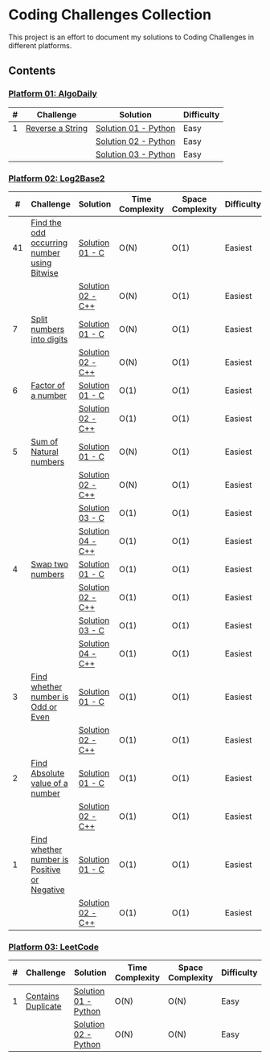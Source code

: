 # Coding Challenges Collection

This project is an effort to document my solutions to Coding Challenges in different platforms.

## Contents
    
### [Platform 01: AlgoDaily](/Platform-01-AlgoDaily)
| # | Challenge | Solution | Difficulty |
|---| --------- | -------- | ---------- |
|1|[Reverse a String](https://algodaily.com/challenges/reverse-a-string)|[Solution 01 - Python](/Platform-01-AlgoDaily/0001-reverse-a-string/reverse-a-string-solution-01.py)|Easy|
|||[Solution 02 - Python](/Platform-01-AlgoDaily/0001-reverse-a-string/reverse-a-string-solution-02.py)|Easy|
|||[Solution 03 - Python](/Platform-01-AlgoDaily/0001-reverse-a-string/reverse-a-string-solution-03.py)|Easy|


### [Platform 02: Log2Base2](/Platform-02-Log2Base2)
| # | Challenge | Solution | Time Complexity | Space Complexity | Difficulty |
|---| --------- | -------- | --------------- | ---------------- | ---------- |
|41|[Find the odd occurring number using Bitwise](https://log2base2.com/courses/problem-solving-beginners/find-the-odd-occuring-number-bitwise-problem)|[Solution 01 - C](/Platform-02-Log2Base2/0041-find-the-odd-occurring-number-bitwise/find-the-odd-occurring-number-bitwise-solution-01.c)|O(N)|O(1)|Easiest|
|||[Solution 02 - C++](/Platform-02-Log2Base2/0041-find-the-odd-occurring-number-bitwise/find-the-odd-occurring-number-bitwise-solution-02.cpp)|O(N)|O(1)|Easiest|
|7|[Split numbers into digits](https://log2base2.com/courses/problem-solving-beginners/split-numbers-into-digits-problem)|[Solution 01 - C](/Platform-02-Log2Base2/0007-split-numbers-into-digits/split-numbers-into-digits-solution-01.c)|O(N)|O(1)|Easiest|
|||[Solution 02 - C++](/Platform-02-Log2Base2/0007-split-numbers-into-digits/split-numbers-into-digits-solution-02.cpp)|O(N)|O(1)|Easiest|
|6|[Factor of a number](https://log2base2.com/courses/problem-solving-beginners/factor-of-a-number-problem)|[Solution 01 - C](/Platform-02-Log2Base2/0006-factor-of-a-number/factor-of-a-number-solution-01.c)|O(1)|O(1)|Easiest|
|||[Solution 02 - C++](/Platform-02-Log2Base2/0006-factor-of-a-number/factor-of-a-number-solution-02.cpp)|O(1)|O(1)|Easiest|
|5|[Sum of Natural numbers](https://log2base2.com/courses/problem-solving-beginners/sum-of-natural-numbers-problem)|[Solution 01 - C](/Platform-02-Log2Base2/0005-sum-of-natural-numbers/sum-of-natural-numbers-solution-01.c)|O(N)|O(1)|Easiest|
|||[Solution 02 - C++](/Platform-02-Log2Base2/0005-sum-of-natural-numbers/sum-of-natural-numbers-solution-02.cpp)|O(N)|O(1)|Easiest|
|||[Solution 03 - C](/Platform-02-Log2Base2/0005-sum-of-natural-numbers/sum-of-natural-numbers-solution-03.c)|O(1)|O(1)|Easiest|
|||[Solution 04 - C++](/Platform-02-Log2Base2/0005-sum-of-natural-numbers/sum-of-natural-numbers-solution-04.cpp)|O(1)|O(1)|Easiest|
|4|[Swap two numbers](https://log2base2.com/courses/problem-solving-beginners/swap-two-numbers-problem)|[Solution 01 - C](/Platform-02-Log2Base2/0004-swap-two-numbers/swap-two-numbers-solution-01.c)|O(1)|O(1)|Easiest|
|||[Solution 02 - C++](/Platform-02-Log2Base2/0004-swap-two-numbers/swap-two-numbers-solution-02.cpp)|O(1)|O(1)|Easiest|
|||[Solution 03 - C](/Platform-02-Log2Base2/0004-swap-two-numbers/swap-two-numbers-solution-03.c)|O(1)|O(1)|Easiest|
|||[Solution 04 - C++](/Platform-02-Log2Base2/0004-swap-two-numbers/swap-two-numbers-solution-04.cpp)|O(1)|O(1)|Easiest|
|3|[Find whether number is Odd or Even](https://log2base2.com/courses/problem-solving-beginners/odd-or-even-problem)|[Solution 01 - C](/Platform-02-Log2Base2/0003-odd-or-even-number/odd-or-even-number-solution-01.c)|O(1)|O(1)|Easiest|
|||[Solution 02 - C++](/Platform-02-Log2Base2/0003-odd-or-even-number/odd-or-even-number-solution-02.cpp)|O(1)|O(1)|Easiest|
|2|[Find Absolute value of a number](https://log2base2.com/courses/problem-solving-beginners/absolute-value-of-a-number-problem)|[Solution 01 - C](/Platform-02-Log2Base2/0002-find-absolute-value-of-number/find-absolute-value-of-number-solution-01.c)|O(1)|O(1)|Easiest|
|||[Solution 02 - C++](/Platform-02-Log2Base2/0002-find-absolute-value-of-number/find-absolute-value-of-number-solution-02.cpp)|O(1)|O(1)|Easiest|
|1|[Find whether number is Positive or Negative](https://log2base2.com/courses/problem-solving-beginners/positive-or-negative-problem)|[Solution 01 - C](/Platform-02-Log2Base2/0001-find-positive-or-negative-number/find-positive-or-negative-number-solution-01.c)|O(1)|O(1)|Easiest|
|||[Solution 02 - C++](/Platform-02-Log2Base2/0001-find-positive-or-negative-number/find-positive-or-negative-number-solution-02.cpp)|O(1)|O(1)|Easiest|


### [Platform 03: LeetCode](/Platform-03-LeetCode)
| # | Challenge | Solution | Time Complexity | Space Complexity | Difficulty |
|---| --------- | -------- | --------------- | ---------------- | ---------- |
|1|[Contains Duplicate](https://leetcode.com/problems/contains-duplicate/)|[Solution 01 - Python](/Platform-03-LeetCode/0001-contains-duplicate/contains-duplicate-solution-01.py)|O(N)|O(N)|Easy|
|||[Solution 02 - Python](/Platform-03-LeetCode/0001-contains-duplicate/contains-duplicate-solution-02.py)|O(N)|O(N)|Easy|
